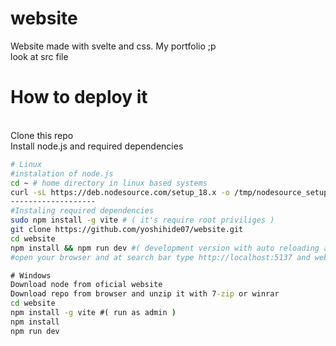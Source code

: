 # website
Website made with svelte and css. My portfolio ;p
<br> look at src file</br>
# How to deploy it
<br> Clone this repo</br>
Install node.js and required dependencies 
```bash
# Linux
#instalation of node.js
cd ~ # home directory in linux based systems
curl -sL https://deb.nodesource.com/setup_18.x -o /tmp/nodesource_setup.sh # sudo apt install curl (on ubuntu... for other package manager see your docs of your distro)
-------------------
#Instaling required dependencies 
sudo npm install -g vite # ( it's require root priviliges )
git clone https://github.com/yoshihide07/website.git
cd website
npm install && npm run dev #( development version with auto reloading after commiting a change in files)
#open your browser and at search bar type http://localhost:5137 and website should appear
```

```cmd
# Windows
Download node from oficial website
Download repo from browser and unzip it with 7-zip or winrar
cd website
npm install -g vite #( run as admin )
npm install 
npm run dev

```
